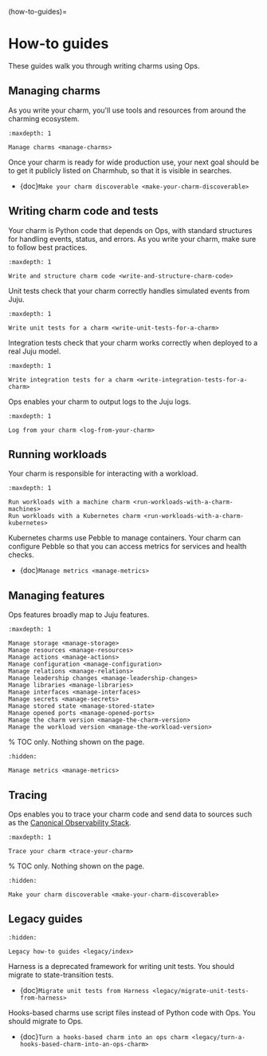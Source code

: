 (how-to-guides)=
# How-to guides

These guides walk you through writing charms using Ops.

## Managing charms

As you write your charm, you'll use tools and resources from around the charming ecosystem.

```{toctree}
:maxdepth: 1

Manage charms <manage-charms>
```

Once your charm is ready for wide production use, your next goal should be to get it publicly listed on Charmhub, so that it is visible in searches.

- {doc}`Make your charm discoverable <make-your-charm-discoverable>`

## Writing charm code and tests

Your charm is Python code that depends on Ops, with standard structures for handling events, status, and errors. As you write your charm, make sure to follow best practices.

```{toctree}
:maxdepth: 1

Write and structure charm code <write-and-structure-charm-code>
```

Unit tests check that your charm correctly handles simulated events from Juju.

```{toctree}
:maxdepth: 1

Write unit tests for a charm <write-unit-tests-for-a-charm>
```

Integration tests check that your charm works correctly when deployed to a real Juju model.

```{toctree}
:maxdepth: 1

Write integration tests for a charm <write-integration-tests-for-a-charm>
```

Ops enables your charm to output logs to the Juju logs.

```{toctree}
:maxdepth: 1

Log from your charm <log-from-your-charm>
```

## Running workloads

Your charm is responsible for interacting with a workload.

```{toctree}
:maxdepth: 1

Run workloads with a machine charm <run-workloads-with-a-charm-machines>
Run workloads with a Kubernetes charm <run-workloads-with-a-charm-kubernetes>
```

Kubernetes charms use Pebble to manage containers. Your charm can configure Pebble so that you can access metrics for services and health checks.

- {doc}`Manage metrics <manage-metrics>`

## Managing features

Ops features broadly map to Juju features.

```{toctree}
:maxdepth: 1

Manage storage <manage-storage>
Manage resources <manage-resources>
Manage actions <manage-actions>
Manage configuration <manage-configuration>
Manage relations <manage-relations>
Manage leadership changes <manage-leadership-changes>
Manage libraries <manage-libraries>
Manage interfaces <manage-interfaces>
Manage secrets <manage-secrets>
Manage stored state <manage-stored-state>
Manage opened ports <manage-opened-ports>
Manage the charm version <manage-the-charm-version>
Manage the workload version <manage-the-workload-version>
```

% TOC only. Nothing shown on the page.

```{toctree}
:hidden:

Manage metrics <manage-metrics>
```

## Tracing

Ops enables you to trace your charm code and send data to sources such as the [Canonical Observability Stack](https://documentation.ubuntu.com/observability/).

```{toctree}
:maxdepth: 1

Trace your charm <trace-your-charm>
```

% TOC only. Nothing shown on the page.

```{toctree}
:hidden:

Make your charm discoverable <make-your-charm-discoverable>
```

## Legacy guides

```{toctree}
:hidden:

Legacy how-to guides <legacy/index>
```

Harness is a deprecated framework for writing unit tests. You should migrate to state-transition tests.

- {doc}`Migrate unit tests from Harness <legacy/migrate-unit-tests-from-harness>`

Hooks-based charms use script files instead of Python code with Ops. You should migrate to Ops.

- {doc}`Turn a hooks-based charm into an ops charm <legacy/turn-a-hooks-based-charm-into-an-ops-charm>`
